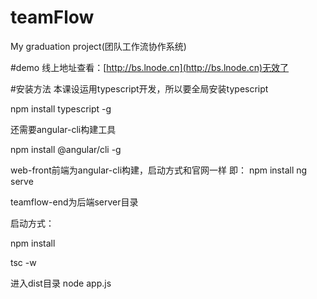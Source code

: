 # teamFlow
My graduation project(团队工作流协作系统)

#demo
线上地址查看：[http://bs.lnode.cn](http://bs.lnode.cn)无效了

#安装方法
本课设运用typescript开发，所以要全局安装typescript

npm install typescript -g

还需要angular-cli构建工具

npm install @angular/cli -g

web-front前端为angular-cli构建，启动方式和官网一样
即：
npm install
ng serve

teamflow-end为后端server目录

启动方式：

npm install

tsc -w

进入dist目录
node app.js



